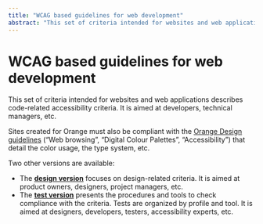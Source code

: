 ```yaml
---
title: "WCAG based guidelines for web development"
abstract: "This set of criteria intended for websites and web applications describes code-related accessibility criteria"
---
```


# WCAG based guidelines for web development
This set of criteria intended for websites and web applications describes code-related accessibility criteria. It is aimed at developers, technical managers, etc.

Sites created for Orange must also be compliant with the [Orange Design guidelines](https://design.orange.com/guidelines/) (“Web browsing”, “Digital Colour Palettes”, “Accessibility”) that detail the color usage, the type system, etc.

Two other versions are available:
- The **[design version](/en/web/design/)** focuses on design-related criteria. It is aimed at product owners, designers, project managers, etc.
- The **[test version](/en/web/test/)** presents the procedures and tools to check compliance with the criteria. Tests are organized by profile and tool. It is aimed at designers, developers, testers, accessibility experts, etc.

